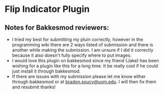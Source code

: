 # Flip Indicator Plugin
## Notes for Bakkesmod reviewers:
- I tried my best for submitting my pluin correctly, however in the programming wiki there are 2 ways listed of submission and there is another while making the submission. I am unsure if I did it correctly because it also doesn't fully specify where to put images. 
- I would love this plugin on bakkesmod since my friend (Jake) has been wishing for a plugin like this for a long time. It be really cool if he could just install it through bakkesmod.
- If there are issues with my submission please let me know either through bakkesmod or at bradon.soucy@uvm.edu. I will then fix them and resubmit thanks!
